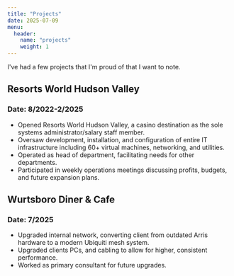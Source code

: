 ```yaml
---
title: "Projects"
date: 2025-07-09
menu:
  header:
    name: "projects"
    weight: 1
---
```


<p>I've had a few projects that I'm proud of that I want to note.</p>
<h2>Resorts World Hudson Valley</h2>
<h3><b>Date:</b> 8/2022-2/2025</h3>
<ul>
<li>Opened Resorts World Hudson Valley, a casino destination as the sole systems administrator/salary staff member.</li>
<li>Oversaw development, installation, and configuration of entire IT infrastructure including 60+ virtual machines, networking, and utilities.</li>
<li>Operated as head of department, facilitating needs for other departments.</li>
<li>Participated in weekly operations meetings discussing profits, budgets, and future expansion plans.</li>
  
</ul>

<h2>Wurtsboro Diner & Cafe</h2>
<h3><b>Date: </b>7/2025</h3>
<ul>
<li>Upgraded internal network, converting client from outdated Arris hardware to a modern Ubiquiti mesh system.</li>
<li>Upgraded clients PCs, and cabling to allow for higher, consistent performance.</li>
<li>Worked as primary consultant for future upgrades.</li>
  
</ul>
